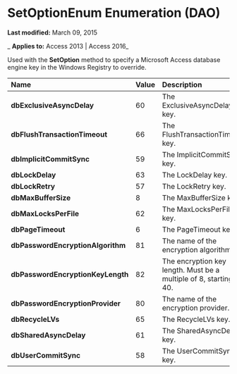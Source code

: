 
# SetOptionEnum Enumeration (DAO)

 **Last modified:** March 09, 2015

 _ **Applies to:** Access 2013 | Access 2016_

Used with the  **SetOption** method to specify a Microsoft Access database engine key in the Windows Registry to override.



|**Name**|**Value**|**Description**|
|:-----|:-----|:-----|
|**dbExclusiveAsyncDelay**|60|The ExclusiveAsyncDelay key.|
|**dbFlushTransactionTimeout**|66|The FlushTransactionTimeout key.|
|**dbImplicitCommitSync**|59|The ImplicitCommitSync key.|
|**dbLockDelay**|63|The LockDelay key.|
|**dbLockRetry**|57|The LockRetry key.|
|**dbMaxBufferSize**|8|The MaxBufferSize key.|
|**dbMaxLocksPerFile**|62|The MaxLocksPerFile key.|
|**dbPageTimeout**|6|The PageTimeout key.|
|**dbPasswordEncryptionAlgorithm**|81|The name of the encryption algorithm.|
|**dbPasswordEncryptionKeyLength**|82|The encryption key length. Must be a multiple of 8, starting at 40.|
|**dbPasswordEncryptionProvider**|80|The name of the encryption provider.|
|**dbRecycleLVs**|65|The RecycleLVs key.|
|**dbSharedAsyncDelay**|61|The SharedAsyncDelay key.|
|**dbUserCommitSync**|58|The UserCommitSync key.|
